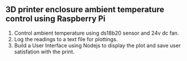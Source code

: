 ## 3D printer enclosure ambient temperature control using Raspberry Pi </br>
1) Control ambient temperature using ds18b20 sensor and 24v dc fan.</br>
2) Log the readings to a text file for plottings.</br>
3) Build a User Interface using Nodejs to display the plot and save user satisfation with the print. </br>
